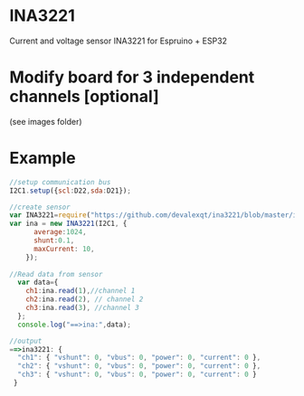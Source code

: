 # INA3221
Current and voltage sensor INA3221 for Espruino + ESP32

# Modify board for 3 independent channels [optional]
  (see images folder)
  
# Example

```js
//setup communication bus
I2C1.setup({scl:D22,sda:D21});

//create sensor
var INA3221=require("https://github.com/devalexqt/ina3221/blob/master/ina3221.js");
var ina = new INA3221(I2C1, { 
      average:1024,
      shunt:0.1, 
      maxCurrent: 10,
    });
    
//Read data from sensor
  var data={
    ch1:ina.read(1),//channel 1
    ch2:ina.read(2), // channel 2
    ch3:ina.read(3), //channel 3
  }; 
  console.log("==>ina:",data);    

//output
==>ina3221: {
  "ch1": { "vshunt": 0, "vbus": 0, "power": 0, "current": 0 },
  "ch2": { "vshunt": 0, "vbus": 0, "power": 0, "current": 0 },
  "ch3": { "vshunt": 0, "vbus": 0, "power": 0, "current": 0 }
 }  
```
